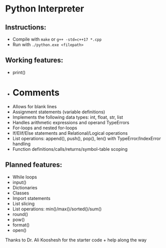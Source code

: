 # Python Interpreter

## Instructions:
  - Compile with ```make``` or ```g++ -std=c++17 *.cpp```
  - Run with ```./python.exe <filepath>```

## Working features:
  - print()
  - # Comments
  - Allows for blank lines
  - Assignment statements (variable definitions)
  - Implements the following data types: int, float, str, list
  - Handles arithmetic expressions and operand TypeErrors
  - For-loops and nested for-loops
  - If/Elif/Else statements and Relational/Logical operations
  - List operations: append(), push(), pop(), len() with TypeError/IndexError handling
  - Function definitions/calls/returns/symbol-table scoping

## Planned features:
  - While loops
  - input()
  - Dictionaries
  - Classes
  - Import statements
  - List slicing
  - List operations: min()/max()/sorted()/sum()
  - round()
  - pow()
  - format()
  - open()

Thanks to Dr. Ali Kooshesh for the starter code + help along the way
